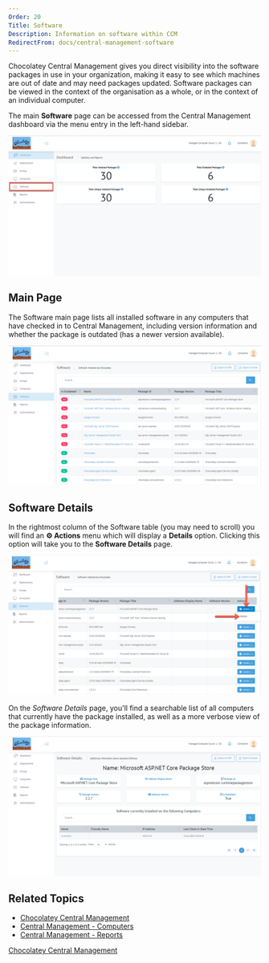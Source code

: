 ```yaml
---
Order: 20
Title: Software
Description: Information on software within CCM
RedirectFrom: docs/central-management-software
---
```


Chocolatey Central Management gives you direct visibility into the software packages in use in your organization, making it easy to see which machines are out of date and may need packages updated.
Software packages can be viewed in the context of the organisation as a whole, or in the context of an individual computer.

The main **Software** page can be accessed from the Central Management dashboard via the menu entry in the left-hand sidebar.

![Software menu entry on the CCM dashboard](/assets/images/software/ccm-software-nav.png)

## Main Page

The Software main page lists all installed software in any computers that have checked in to Central Management, including version information and whether the package is outdated (has a newer version available).

![Software main page](/assets/images/software/ccm-software-main.png)

## Software Details

In the rightmost column of the Software table (you may need to scroll) you will find an **:gear: Actions** menu which will display a **Details** option.
Clicking this option will take you to the **Software Details** page.

![Finding the Details menu entry for a specific Software entry](/assets/images/software/ccm-software-details-menu.png)

On the _Software Details_ page, you'll find a searchable list of all computers that currently have the package installed, as well as a more verbose view of the package information.

![Software Details page](/assets/images/software/ccm-software-details-page.png)

## Related Topics

* [Chocolatey Central Management](../)
* [Central Management - Computers](./computers)
* [Central Management - Reports](./reports)

[Chocolatey Central Management](./)
